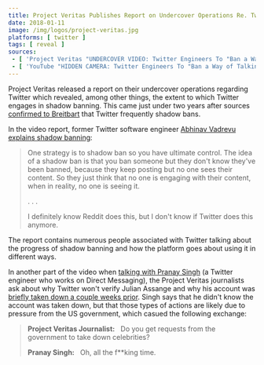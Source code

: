 ```yaml
---
title: Project Veritas Publishes Report on Undercover Operations Re. Twitter
date: 2018-01-11
image: /img/logos/project-veritas.jpg
platforms: [ twitter ]
tags: [ reveal ]
sources:
 - [ 'Project Veritas "UNDERCOVER VIDEO: Twitter Engineers To "Ban a Way of Talking" Through "Shadow Banning," Algorithms to Censor Opposing Political Opinions" (11 Jan 2018)', 'https://archive.vn/MmiaM' ]
 - [ 'YouTube "HIDDEN CAMERA: Twitter Engineers To "Ban a Way of Talking" Through "Shadow Banning"" by Project Veritas (11 Jan 2018)', 'https://www.youtube.com/watch?v=64gTjdUrDFQ' ]
---
```


Project Veritas released a report on their undercover operations regarding
Twitter which revealed, among other things, the extent to which Twitter engages
in shadow banning. This came just under two years after sources [confirmed to
Breitbart](/events/sources-confirm-twitter-shadow-banning-exclusively-to-breitbart/)
that Twitter frequently shadow bans.

In the video report, former Twitter software engineer [Abhinav Vadrevu explains
shadow banning](https://youtu.be/64gTjdUrDFQ?t=423):
> One strategy is to shadow ban so you have ultimate control. The idea of a
> shadow ban is that you ban someone but they don't know they've been banned,
> because they keep posting but no one sees their content. So they just think
> that no one is engaging with their content, when in reality, no one is seeing
> it.
>
> . . .
>
> I definitely know Reddit does this, but I don't know if Twitter does this
> anymore.

The report contains numerous people associated with Twitter talking about the
progress of shadow banning and how the platform goes about using it in
different ways.

In another part of the video when [talking with Pranay
Singh](https://youtu.be/64gTjdUrDFQ?t=364) (a Twitter engineer who works on
Direct Messaging), the Project Veritas journalists ask about why Twitter won't
verify Julian Assange and why his account was [briefly taken down a couple
weeks prior](/events/twitter-briefly-removes-julian-assanges-account/). Singh
says that he didn't know the account was taken down, but that those types of
actions are likely due to pressure from the US government, which casued the
following exchange:
> **Project Veritas Journalist:** &nbsp; Do you get requests from the
> government to take down celebrities?
>
> **Pranay Singh:** &nbsp; Oh, all the f\*\*king time.
